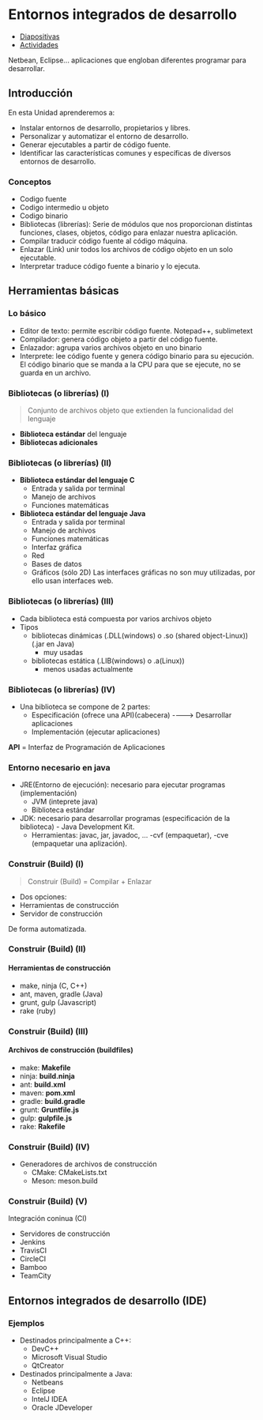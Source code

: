 
# Entornos integrados de desarrollo

- [Diapositivas](http://jamj2000.github.io/entornosdesarrollo/2/diapositivas)
- [Actividades](http://jamj2000.github.io/entornosdesarrollo/2/actividades)

Netbean, Eclipse... aplicaciones que engloban diferentes programar para desarrollar.


## Introducción


En esta Unidad aprenderemos a:

- Instalar entornos de desarrollo, propietarios y libres.
- Personalizar y automatizar el entorno de desarrollo.
- Generar ejecutables a partir de código fuente.
- Identificar las características comunes y específicas de diversos entornos de desarrollo.


### Conceptos

- Codigo fuente
- Codigo intermedio u objeto
- Codigo binario
- Bibliotecas (librerías): Serie de módulos que nos proporcionan distintas funciones, clases, objetos, código para enlazar nuestra aplicación.
- Compilar traducir código fuente al código máquina.
- Enlazar (Link) unir todos los archivos de código objeto en un solo ejecutable.
- Interpretar traduce código fuente a binario y lo ejecuta.



## Herramientas básicas


### Lo básico

- Editor de texto: permite escribir código fuente. Notepad++, sublimetext
- Compilador: genera código objeto a partir del código fuente. 
- Enlazador: agrupa varios archivos objeto en uno binario
- Interprete: lee código fuente y genera código binario para su ejecución. El código binario que se manda a la CPU para que se ejecute, no se guarda en un archivo.


### Bibliotecas (o librerías) (I)

> Conjunto de archivos objeto que extienden la funcionalidad del lenguaje

- __Biblioteca estándar__ del lenguaje
- __Bibliotecas adicionales__


### Bibliotecas (o librerías) (II)

- __Biblioteca estándar del lenguaje C__
  - Entrada y salida por terminal
  - Manejo de archivos
  - Funciones matemáticas
- __Biblioteca estándar del lenguaje Java__
  - Entrada y salida por terminal
  - Manejo de archivos
  - Funciones matemáticas
  - Interfaz gráfica 
  - Red
  - Bases de datos
  - Gráficos (sólo 2D)
Las interfaces gráficas no son muy utilizadas, por ello usan interfaces web.

### Bibliotecas (o librerías) (III)

- Cada biblioteca está compuesta por varios archivos objeto
- Tipos
  - bibliotecas dinámicas (.DLL(windows) o .so (shared object-Linux)) (.jar en Java)
    - muy usadas
  - bibliotecas estática (.LIB(windows) o .a(Linux))
    - menos usadas actualmente


### Bibliotecas (o librerías) (IV)

- Una biblioteca se compone de 2 partes:
  - Especificación (ofrece una API)(cabecera) ----> Desarrollar aplicaciones
  - Implementación (ejecutar aplicaciones)

__API__ = Interfaz de Programación de Aplicaciones


### Entorno necesario en java

- JRE(Entorno de ejecución): necesario para ejecutar programas (implementación)
  - JVM (inteprete java)
  - Biblioteca estándar
- JDK: necesario para desarrollar programas (especificación de la biblioteca) - Java Development Kit.
  - Herramientas: javac, jar, javadoc, ...
-cvf (empaquetar), -cve (empaquetar una aplización).

### Construir (Build) (I) 

> Construir (Build) = Compilar + Enlazar

- Dos opciones:
 - Herramientas de construcción
 - Servidor de construcción

De forma automatizada.

### Construir (Build) (II) 
#### __Herramientas de construcción__

  - make, ninja (C, C++)
  - ant, maven, gradle (Java)
  - grunt, gulp (Javascript)
  - rake (ruby)


### Construir (Build) (III) 
#### __Archivos de construcción (buildfiles)__

  - make: __Makefile__
  - ninja: __build.ninja__
  - ant: __build.xml__
  - maven: __pom.xml__
  - gradle: __build.gradle__
  - grunt: __Gruntfile.js__
  - gulp: __gulpfile.js__
  - rake: __Rakefile__


### Construir (Build) (IV) 

- Generadores de archivos de construcción
  - CMake: CMakeLists.txt
  - Meson: meson.build  


### Construir (Build) (V) 

  Integración coninua (CI)
 - Servidores de construcción
  - Jenkins 
  - TravisCI
  - CircleCI
  - Bamboo
  - TeamCity



## Entornos integrados de desarrollo (IDE)


### Ejemplos

- Destinados principalmente a C++:
  - DevC++
  - Microsoft Visual Studio
  - QtCreator
- Destinados principalmente a Java:
  - Netbeans
  - Eclipse
  - IntelJ IDEA
  - Oracle JDeveloper

 

